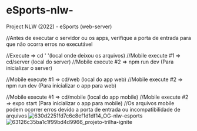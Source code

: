 # eSports-nlw-
Project NLW (2022) - eSports (web-server)

//Antes de executar o servidor ou os apps, verifique a porta de entrada para que não ocorra erros no executável

//Execute => cd ' '(local onde deixou os arquivos)
//Mobile execute #1 => cd/server (local do server)
//Mobile execute #2 => npm run dev (Para inicializar o server)

//Mobile execute #1 => cd/web (local do app web)
//Mobile execute #2 => npm run dev (Para inicializar o app para web)

//Mobile execute #1 => cd/mobile (local do app mobile)
//Mobile execute #2 => expo start (Para inicializar o app para mobile)
//Os arquivos mobile podem ocorrer erros devido a porta de entrada ou incompatibilidade de arquivos
![630d2251fd7c6c8ef1d1df14_OG-nlw-esports](https://user-images.githubusercontent.com/110070861/196307612-99412452-4eba-4a09-ac1a-3a92d4a8d18f.jpg)
![63126c35ba1c1f99bd4d9966_projeto-trilha-ignite](https://user-images.githubusercontent.com/110070861/196307692-8e420581-fa92-407c-9bbc-9e98100261cd.jpg)
